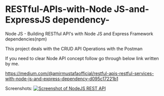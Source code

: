 # RESTful-APIs-with-Node JS-and-ExpressJS dependency-
Node JS - Building RESTful API's with Node JS and Express Framework dependencies(npm)

This project deals with the CRUD API Operations with the Postman


If you need to clear Node API concept follow go through below link written by me.

https://medium.com/@amirmustafaofficial/restful-apis-restful-services-with-node-js-and-express-dependency-d095c17221b1

Screenshots:
<a href='https://medium.com/@amirmustafaofficial/restful-apis-restful-services-with-node-js-and-express-dependency-d095c17221b1'>
![Screenshot of NodeJS REST API](https://user-images.githubusercontent.com/15896579/52966999-8a681c80-33ca-11e9-8042-a087fac0765f.png?raw=true "Screenshot of NodeJS REST API")
</a>
<br/><br/><br/>
